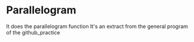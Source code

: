 # Parallelogram
It does the parallelogram function
It's an extract from the general program of the github_practice
